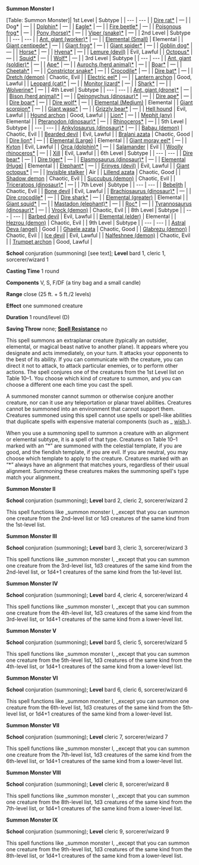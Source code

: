  **Summon Monster I**

[Table: Summon Monster]| 1st Level | Subtype |
| --- | --- |
| [Dire rat\*](../monsters/rat.md#_rat-dire) | — |
| Dog\* | — |
| [Dolphin\*](../monsters/dolphin.md#_dolphin) | — |
| [Eagle\*](../monsters/eagle.md#_eagle) | — |
| [Fire beetle\*](../monsters/beetle.md#_beetle-fire) | — |
| [Poisonous frog\*](../monsters/frog.md#_frog-poison) | — |
| [Pony (horse)\*](../monsters/horse.md#_horse-pony) | — |
| [Viper (snake)\*](../monsters/familiar.md#_viper) | — |
| 2nd Level | Subtype |
| --- | --- |
| [Ant, giant (worker)\*](../monsters/ant.md#_ant-giant) | — |
| [Elemental (Small)](../monsters/elemental.md) | Elemental |
| [Giant centipede\*](../monsters/centipede.md#_centipede-giant) | — |
| [Giant frog\*](../monsters/frog.md#_frog-giant) | — |
| [Giant spider\*](../monsters/spider.md#_spider-giant) | — |
| [Goblin dog\*](../monsters/goblinDog.md#_goblin-dog) | — |
| [Horse\*](../monsters/horse.md#_) | — |
| [Hyena\*](../monsters/hyena.md#_hyena) | — |
| [Lemure (devil)](../monsters/devil.md#_devil-lemure) | Evil, Lawful |
| [Octopus\*](../monsters/octopus.md#_octopus) | — |
| [Squid\*](../monsters/squid.md#_squid) | — |
| [Wolf\*](../monsters/wolf.md#_wolf) | — |
| 3rd Level | Subtype |
| --- | --- |
| [Ant, giant (soldier)\*](../monsters/ant.md#_ant-giant) | — |
| [Ape\*](../monsters/ape.md#_ape) | — |
| [Aurochs (herd animal)\*](../monsters/herdAnimal.md#_herd-animal-aurochs) | — |
| [Boar\*](../monsters/boar.md#_boar) | — |
| [Cheetah\*](../monsters/cat.md#_cat-cheetah) | — |
| [Constrictor snake\*](../monsters/snake.md#_snake-constrictor) | — |
| [Crocodile\*](../monsters/crocodile.md#_crocodile) | — |
| [Dire bat\*](../monsters/bat.md#_bat-dire) | — |
| [Dretch (demon)](../monsters/demon.md#_demon-dretch) | Chaotic, Evil |
| [Electric eel\*](../monsters/eel.md#_ell-electric) | — |
| [Lantern archon](../monsters/archon.md#_archon-lantern) | Good, Lawful |
| [Leopard (cat)\*](../monsters/cat.md#_cat-leopard) | — |
| [Monitor lizard\*](../monsters/lizard.md#_lizard-giant) | — |
| [Shark\*](../monsters/shark.md#_shark) | — |
| [Wolverine\*](../monsters/wolverine.md#_wolverine) | — |
| 4th Level | Subtype |
| --- | --- |
| [Ant, giant (drone)\*](../monsters/ant.md#_ant-giant) | — |
| [Bison (herd animal)\*](../monsters/herdAnimal.md#_herd-animal-bison) | — |
| [Deinonychus (dinosaur)\*](../monsters/dinosaur.md#_dinosaur-deinonychus) | — |
| [Dire ape\*](../monsters/ape.md#_ape-dire) | — |
| [Dire boar\*](../monsters/boar.md#_boar-dire) | — |
| [Dire wolf\*](../monsters/wolf.md#_wolf-dire) | — |
| [Elemental (Medium)](../monsters/elemental.md#_) | Elemental |
| [Giant scorpion\*](../monsters/scorpion.md#_scorpion-giant) | — |
| [Giant wasp\*](../monsters/wasp.md#_wasp-giant) | — |
| [Grizzly bear\*](../monsters/bear.md#_bear-grizzly) | — |
| [Hell hound](../monsters/hellHound.md#_hell-hound) | Evil, Lawful |
| [Hound archon](../monsters/archon.md#_archon-hound) | Good, Lawful |
| [Lion\*](../monsters/lion.md#_lion) | — |
| [Mephit (any)](../monsters/mephit.md#_) | Elemental |
| [Pteranodon (dinosaur)\*](../monsters/dinosaur.md#_dinosaur-pteranodon) | — |
| [Rhinoceros\*](../monsters/rhinoceros.md#_rhinoceros) | — |
| 5th Level | Subtype |
| --- | --- |
| [Ankylosaurus (dinosaur)\*](../monsters/dinosaur.md#_dinosaur-ankylosaurus) | — |
| [Babau (demon)](../monsters/demon.md#_demon-babau) | Chaotic, Evil |
| [Bearded devil](../monsters/devil.md#_devil-bearded) | Evil, Lawful |
| [Bralani azata](../monsters/azata.md#_azata-bralani) | Chaotic, Good |
| [Dire lion\*](../monsters/lion.md#_lion-dire) | — |
| [Elemental (Large)](../monsters/elemental.md#_) | Elemental |
| [Giant moray eel\*](../monsters/eel.md#_eel-giant-moray) | — |
| [Kyton](../monsters/kyton.md#_kyton) | Evil, Lawful |
| [Orca (dolphin)\*](../monsters/dolphin.md#_dolphin-orca) | — |
| [Salamander](../monsters/salamander.md#_salamander) | Evil |
| [Woolly rhinoceros\*](../monsters/rhinoceros.md#_rhinoceros-wooly.md) | — |
| [Xill](../monsters/xill.md#_xill) | Evil, Lawful |
| 6th Level | Subtype |
| --- | --- |
| [Dire bear\*](../monsters/bear.md#_bear-dire) | — |
| [Dire tiger\*](../monsters/tiger.md#_tiger-dire) | — |
| [Elasmosaurus (dinosaur)\*](../monsters/dinosaur.md#_dinosaur-elasmosaurus) | — |
| [Elemental (Huge)](../monsters/elemental.md#_) | Elemental |
| [Elephant\*](../monsters/elephant.md#_elephant) | — |
| [Erinyes (devil)](../monsters/devil.md#_devil-erinyes) | Evil, Lawful |
| [Giant octopus\*](../monsters/octopus.md#_octopus-giant) | — |
| [Invisible stalker](../monsters/invisibleStalker.md#_invisible-stalker) | Air |
| [Lillend azata](../monsters/azata.md#_azata-lillend) | Chaotic, Good |
| [Shadow demon](../monsters/demon.md#_demon-shadow) | Chaotic, Evil |
| [Succubus (demon)](../monsters/demon.md#_demon-succubus) | Chaotic, Evil |
| [Triceratops (dinosaur)\*](../monsters/dinosaur.md#_triceratops) | — |
| 7th Level | Subtype |
| --- | --- |
| [Bebelith](../monsters/bebilith.md#_bebilith) | Chaotic, Evil |
| [Bone devil](../monsters/devil.md#_devil-bone) | Evil, Lawful |
| [Brachiosaurus (dinosaur)\*](../monsters/dinosaur.md#_dinosaur-brachiosaurus) | — |
| [Dire crocodile\*](../monsters/crocodile.md#_crocodile-dire) | — |
| [Dire shark\*](../monsters/shark.md#_shark-dire) | — |
| [Elemental (greater)](../monsters/elemental.md#_) | Elemental |
| [Giant squid\*](../monsters/squid.md#_squid-giant) | — |
| [Mastadon (elephant)\*](../monsters/elephant.md#_elephant-mastodon) | — |
| [Roc\*](../monsters/roc.md#_roc) | — |
| [Tyrannosaurus (dinosaur)\*](../monsters/dinosaur.md#_dinosaur-tyrannosaurus) | — |
| [Vrock (demon)](../monsters/demon.md#_demon-vrock) | Chaotic, Evil |
| 8th Level | Subtype |
| --- | --- |
| [Barbed devil](../monsters/devil.md#_devil-barbed) | Evil, Lawful |
| [Elemental (elder)](../monsters/elemental.md#_) | Elemental |
| [Hezrou (demon)](../monsters/demon.md#_demon-hezrou) | Chaotic, Evil |
| 9th Level | Subtype |
| --- | --- |
| [Astral Deva (angel)](../monsters/angel.md#_angel-astral-deva) | Good |
| [Ghaele azata](../monsters/azata.md#_azata-ghaele) | Chaotic, Good |
| [Glabrezu (demon)](../monsters/demon.md#_demon-glabrezu) | Chaotic, Evil |
| [Ice devil](../monsters/devil.md#_devil-ice) | Evil, Lawful |
| [Nalfeshnee (demon)](../monsters/demon.md#_demon-nalfeshnee) | Chaotic, Evil |
| [Trumpet archon](../monsters/archon.md#_archon-trumpet) | Good, Lawful |

**School** conjuration (summoning) [see text]; **Level** bard 1, cleric 1, sorcerer/wizard 1

**Casting Time** 1 round

**Components** V, S, F/DF (a tiny bag and a small candle)

**Range** close (25 ft. + 5 ft./2 levels)

**Effect** one summoned creature

**Duration** 1 round/level (D)

**Saving Throw** none; **[Spell Resistance](../glossary.md#_spell-resistance)** no

This spell summons an extraplanar creature (typically an outsider, elemental, or magical beast native to another plane). It appears where you designate and acts immediately, on your turn. It attacks your opponents to the best of its ability. If you can communicate with the creature, you can direct it not to attack, to attack particular enemies, or to perform other actions. The spell conjures one of the creatures from the 1st Level list on Table 10–1. You choose which kind of creature to summon, and you can choose a different one each time you cast the spell.

A summoned monster cannot summon or otherwise conjure another creature, nor can it use any teleportation or planar travel abilities. Creatures cannot be summoned into an environment that cannot support them. Creatures summoned using this spell cannot use spells or spell-like abilities that duplicate spells with expensive material components (such as _ [wish](wish.md#_wish)_).

When you use a summoning spell to summon a creature with an alignment or elemental subtype, it is a spell of that type. Creatures on Table 10–1 marked with an “\*” are summoned with the celestial template, if you are good, and the fiendish template, if you are evil. If you are neutral, you may choose which template to apply to the creature. Creatures marked with an “\*” always have an alignment that matches yours, regardless of their usual alignment. Summoning these creatures makes the summoning spell's type match your alignment.

**Summon Monster II**

**School** conjuration (summoning); **Level** bard 2, cleric 2, sorcerer/wizard 2

This spell functions like _summon monster I, _except that you can summon one creature from the 2nd-level list or 1d3 creatures of the same kind from the 1st-level list.

**Summon Monster III**

**School** conjuration (summoning); **Level** bard 3, cleric 3, sorcerer/wizard 3

This spell functions like _summon monster I, _except that you can summon one creature from the 3rd-level list, 1d3 creatures of the same kind from the 2nd-level list, or 1d4+1 creatures of the same kind from the 1st-level list.

**Summon Monster IV**

**School** conjuration (summoning); **Level** bard 4, cleric 4, sorcerer/wizard 4

This spell functions like _summon monster I, _except that you can summon one creature from the 4th-level list, 1d3 creatures of the same kind from the 3rd-level list, or 1d4+1 creatures of the same kind from a lower-level list.

**Summon Monster V**

**School** conjuration (summoning); **Level** bard 5, cleric 5, sorcerer/wizard 5

This spell functions like _summon monster I, _except that you can summon one creature from the 5th-level list, 1d3 creatures of the same kind from the 4th-level list, or 1d4+1 creatures of the same kind from a lower-level list.

**Summon Monster VI**

**School** conjuration (summoning); **Level** bard 6, cleric 6, sorcerer/wizard 6

This spell functions like _summon monster I, _except you can summon one creature from the 6th-level list, 1d3 creatures of the same kind from the 5th-level list, or 1d4+1 creatures of the same kind from a lower-level list.

**Summon Monster VII**

**School** conjuration (summoning); **Level** cleric 7, sorcerer/wizard 7

This spell functions like _summon monster I, _except that you can summon one creature from the 7th-level list, 1d3 creatures of the same kind from the 6th-level list, or 1d4+1 creatures of the same kind from a lower-level list.

**Summon Monster VIII**

**School** conjuration (summoning); **Level** cleric 8, sorcerer/wizard 8

This spell functions like _summon monster I, _except that you can summon one creature from the 8th-level list, 1d3 creatures of the same kind from the 7th-level list, or 1d4+1 creatures of the same kind from a lower-level list.

**Summon Monster IX**

**School** conjuration (summoning); **Level** cleric 9, sorcerer/wizard 9

This spell functions like _summon monster I, _except that you can summon one creature from the 9th-level list, 1d3 creatures of the same kind from the 8th-level list, or 1d4+1 creatures of the same kind from a lower-level list.

